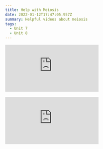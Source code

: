 ```yaml
---
title: Help with Meiosis
date: 2022-01-12T17:47:05.957Z
summary: Helpful videos about meiosis
tags:
  - Unit 7
  - Unit 8
---
```

<div class="youtube-container"><iframe class="responsive-iframe" src="https://www.youtube.com/embed/VzDMG7ke69g" frameborder="0" allow="accelerometer; autoplay; clipboard-write; encrypted-media; gyroscope; picture-in-picture" allowfullscreen></iframe></div>

<br>

<div class="youtube-container"><iframe class="responsive-iframe" src="https://www.youtube.com/embed/zrKdz93WlVk" frameborder="0" allow="accelerometer; autoplay; clipboard-write; encrypted-media; gyroscope; picture-in-picture" allowfullscreen></iframe></div>